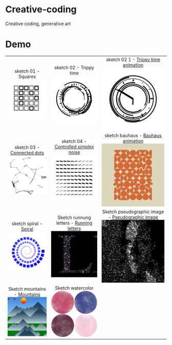 # Creative-coding
Creative coding, generative art

# Demo
| | | |
|:-------------------------:|:-------------------------:|:-------------------------:|
|sketch 01 - Squares<br /> <img width="200" alt="Squares" src="https://github.com/pavel-ship-it/creative-coding/blob/master/preview/sketch-01.png"> | sketch 02 - Trippy time<br /> <img width="200" alt="Trippy time" src="https://github.com/pavel-ship-it/creative-coding/blob/master/preview/sketch-02.png"> | sketch 02 1 - <a href="https://youtube.com/shorts/8dzQWFkS0dE?feature=share">Trippy time animation</a><br /> <img width="200" alt="Trippy Time animation" src="https://github.com/pavel-ship-it/creative-coding/blob/master/preview/sketch-02.1.png">|
| sketch 03 - <a href="https://youtube.com/shorts/t4bPVoJ_PKI?feature=share">Connected dots</a><br /><img width="200" alt="Connected dots" src="https://github.com/pavel-ship-it/creative-coding/blob/master/preview/sketch-03.png"> | sketch 04 - <a href="https://youtube.com/shorts/FI0EYWoyCSk?feature=share">Controlled simplex noise</a><br /> <img width="200" alt="Controlled simplex noise" src="https://github.com/pavel-ship-it/creative-coding/blob/master/preview/sketch-04.png"> | sketch bauhaus - <a href="https://youtube.com/shorts/kJGf68Xb_do?feature=share">Bauhaus animation</a><br /> <img width="200" alt="Bauhaus animation" src="https://github.com/pavel-ship-it/creative-coding/blob/master/preview/sketch-bauhaus.png"> |
| sketch spiral - <a href="https://youtube.com/shorts/7-IZX2ViNiM?feature=share">Spiral</a><br /> <img width="200" alt="Spiral" src="https://github.com/pavel-ship-it/creative-coding/blob/master/preview/sketch-spiral.png">  | Sketch runnung letters - <a href="https://youtube.com/shorts/ydDQ_jVPtew?feature=share">Running letters</a><br /> <img width="200" alt="Running letters" src="https://github.com/pavel-ship-it/creative-coding/blob/master/preview/sketch-05.0.png"> | Sketch pseudographic image - <a href="https://youtube.com/shorts/LCRDs19YoYk?feature=share">Pseudographic image</a><br /> <img width="200" alt="Pseudographic image" src="https://github.com/pavel-ship-it/creative-coding/blob/master/preview/sketch-05.1.png"> |
| Sketch mountains - <a href="https://youtube.com/shorts/SiUxzYMG0b0?feature=share">Mountains</a><br /> <img width="200" alt="Mountains" src="https://github.com/pavel-ship-it/creative-coding/blob/master/preview/sketch-daynight.png"> | Sketch watercolor<br /> <img width="200" alt="Watercolor" src="/preview/sketch-watercolor.png"> |   |
